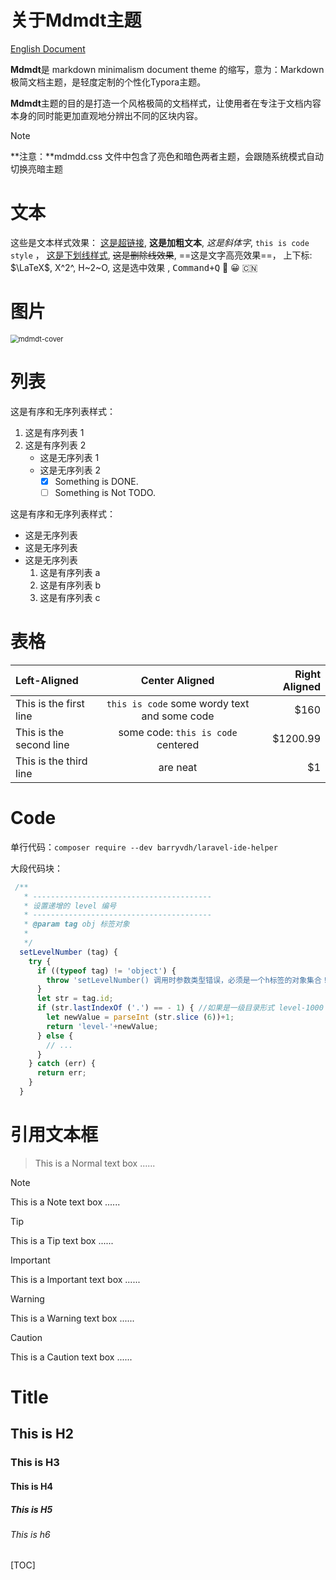 # 关于Mdmdt主题

[English Document](www.dafdf)

**Mdmdt**是 markdown minimalism document theme 的缩写，意为：Markdown极简文档主题，是轻度定制的个性化Typora主题。

**Mdmdt**主题的目的是打造一个风格极简的文档样式，让使用者在专注于文档内容本身的同时能更加直观地分辨出不同的区块内容。

> [!NOte]
>
> **注意：**mdmdd.css 文件中包含了亮色和暗色两者主题，会跟随系统模式自动切换亮暗主题

# 文本

这些是文本样式效果： [这是超链接](typora.io),  **这是加粗文本**,  *这是斜体字*,  `this is code style` ， <u>这是下划线样式</u>,   ~~这是删除线效果~~,   ==这是文字高亮效果==， 上下标: $\LaTeX$, X^2^, H~2~O,   <span style='background:var(--color-2-0-c)'> 这是选中效果 </span>, <kbd>Command+Q</kbd>  🐳 😀 🇨🇳

[链接引用]: www.xxx-xx.xxx	"这是引用标题"

[^注脚]: 这是注脚效果

<!-- 这是注释内容...... -->

# 图片

<img src="/Users/cayxc/Desktop/未命名文件夹/mdmdt-cover.jpg" alt="mdmdt-cover" style="zoom:80%;" />

# 列表

这是有序和无序列表样式：

1. 这是有序列表 1
2. 这是有序列表 2
   + 这是无序列表 1
   + 这是无序列表 2
     + [x] Something is DONE.
     + [ ] Something is Not TODO.

这是有序和无序列表样式：

- 这是无序列表
- 这是无序列表
- 这是无序列表
  1. 这是有序列表 a
  2. 这是有序列表 b
  3. 这是有序列表 c


# 表格

| Left-Aligned            |                Center Aligned                | Right Aligned |
| :---------------------- | :------------------------------------------: | ------------: |
| This is the first line  |  `this is code` some wordy text and some code |          $160 |
| This is the second line |     some code: `this is code` centered      |      $1200.99 |
| This is the third line  |                   are neat                   |            $1 |

# Code

单行代码：`composer require --dev barryvdh/laravel-ide-helper`

大段代码块：
```javascript
 /**
   * ----------------------------------------
   * 设置递增的 level 编号
   * ----------------------------------------
   * @param tag obj 标签对象
   *
   */
  setLevelNumber (tag) {
    try {
      if ((typeof tag) != 'object') {
        throw 'setLevelNumber() 调用时参数类型错误，必须是一个h标签的对象集合！';
      }
      let str = tag.id;
      if (str.lastIndexOf ('.') == - 1) { //如果是一级目录形式 level-1000
        let newValue = parseInt (str.slice (6))+1;
        return 'level-'+newValue;
      } else {
        // ...
      }
    } catch (err) {
      return err;
    }
  }
```

# 引用文本框
> This is a Normal text box ......

> [!NOTE]
>
> This is a Note text box ......

> [!TIP]
>
> This is a Tip text box ......

> [!IMPORTANT]
>
> This is a Important text box ......

> [!WARNING]
>
> This is a Warning text box ......

> [!CAUTION]
>
> This is a Caution text box ......

# Title

## This is H2

### This is H3

#### This is H4

##### This is H5

###### This is h6

[TOC]	

